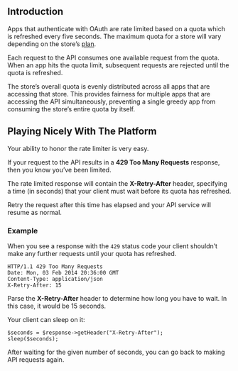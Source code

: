## Introduction

Apps that authenticate with OAuth are rate limited based on a quota which is refreshed every five seconds. The maximum quota for a store will vary depending on the store’s [plan](https://www.bigcommerce.com/pricing/).

Each request to the API consumes one available request from the quota. When an app hits the quota limit, subsequent requests are rejected until the quota is refreshed.

The store’s overall quota is evenly distributed across all apps that are accessing that store. This provides fairness for multiple apps that are accessing the API simultaneously, preventing a single greedy app from consuming the store’s entire quota by itself.

## Playing Nicely With The Platform

Your ability to honor the rate limiter is very easy.

If your request to the API results in a **429 Too Many Requests** response, then you know you’ve been limited.

The rate limited response will contain the **X-Retry-After** header, specifying a time (in seconds) that your client must wait before its quota has refreshed.

Retry the request after this time has elapsed and your API service will resume as normal.

### Example

When you see a response with the `429` status code your client shouldn’t make any further requests until your quota has refreshed.

    HTTP/1.1 429 Too Many Requests
    Date: Mon, 03 Feb 2014 20:36:00 GMT
    Content-Type: application/json
    X-Retry-After: 15

Parse the **X-Retry-After** header to determine how long you have to wait. In this case, it would be 15 seconds.

Your client can sleep on it:

    $seconds = $response->getHeader("X-Retry-After");
    sleep($seconds);

After waiting for the given number of seconds, you can go back to making API requests again.
